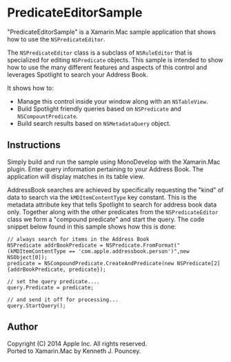 PredicateEditorSample
=====================

"PredicateEditorSample" is a Xamarin.Mac sample application that shows how to use the `NSPredicateEditor`.

The `NSPredicateEditor` class is a subclass of `NSRuleEditor` that is specialized for editing `NSPredicate` objects. This sample is intended to show how to use the many different features and aspects of this control and leverages Spotlight to search your Address Book.

It shows how to:

* Manage this control inside your window along with an `NSTableView`.
* Build Spotlight friendly queries based on `NSPredicate` and `NSCompountPredicate`.
* Build search results based on `NSMetadataQuery` object.

Instructions
------------

Simply build and run the sample using MonoDevelop with the Xamarin.Mac plugin. Enter query information pertaining to your Address Book. The application will display matches in its table view.

AddressBook searches are achieved by specifically requesting the "kind" of data to search via the `kMDItemContentType` key constant. This is the metadata attribute key that tells Spotlight to search for
address book data only. Together along with the other predicates from the `NSPredicateEditor` class we form a "compound predicate" and start the query. The code snippet below found in this sample shows how this is done:

	// always search for items in the Address Book
	NSPredicate addrBookPredicate = NSPredicate.FromFormat("(kMDItemContentType == 'com.apple.addressbook.person')",new NSObject[0]);
	predicate = NSCompoundPredicate.CreateAndPredicate(new NSPredicate[2] {addrBookPredicate, predicate});
	
	// set the query predicate....
	query.Predicate = predicate;
	
	// and send it off for processing...
	query.StartQuery();

Author
------

Copyright (C) 2014 Apple Inc. All rights reserved.  
Ported to Xamarin.Mac by Kenneth J. Pouncey.